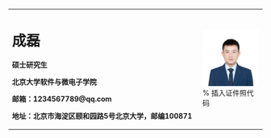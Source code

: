 <table border="0">
  <tr>
    <td width="75%">
      <h1>成磊</h1>
      <p><b>硕士研究生</b></p>
      <p><b>北京大学软件与微电子学院</b></p>
      <p><b>邮箱：1234567789@qq.com</b></p>
      <p><b>地址：北京市海淀区颐和园路5号北京大学，邮编100871</b></p>
    </td>
    <td width="25%">
      <img src="/RayCheng.jpg" width="100%">      % 插入证件照代码
    </td>
  </tr>
</table>

